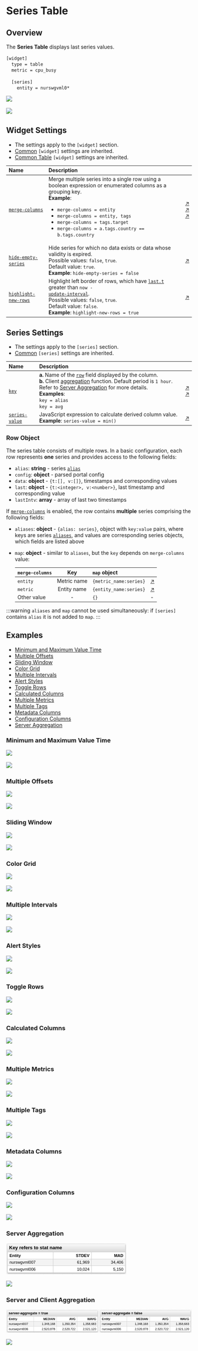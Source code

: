 # Series Table

## Overview

The **Series Table** displays last series values.

```ls
[widget]
  type = table
  metric = cpu_busy

  [series]
    entity = nurswgvml0*
```

![](./images/streaming-table-title.png)

[![](../../images/button.png)](https://apps.axibase.com/chartlab/7c05786f)

## Widget Settings

* The settings apply to the `[widget]` section.
* [Common](../shared/README.md#widget-settings) `[widget]` settings are inherited.
* [Common Table](../shared-table/README.md#widget-settings) `[widget]` settings are inherited.

Name | Description | &nbsp;
:--|:--|:--
<a name="merge-columns"></a>[`merge-columns`](#merge-columns)| Merge multiple series into a single row using a boolean expression or enumerated columns as a grouping key.<br>**Example**: <ul><li>`merge-columns = entity`</li><li>`merge-columns = entity, tags`</li><li>`merge-columns = tags.target`</li><li>`merge-columns = a.tags.country == b.tags.country`</li></ul>| [↗](https://apps.axibase.com/chartlab/6489829c/25/)<br>[↗](https://apps.axibase.com/chartlab/a6853bd2/2/)<br>[↗](https://apps.axibase.com/chartlab/42a161bc/4/)|
<a name="hide-empty-series"></a>[`hide-empty-series`](#hide-empty-series)| Hide series for which no data exists or data whose validity is expired.<br>Possible values: `false`, `true`.<br>Default value: `true`.<br>**Example**: `hide-empty-series = false`| [↗](https://apps.axibase.com/chartlab/cfc5c1bd)
<a name="highlight-new-rows"></a>[`highlight-new-rows`](#highlight-new-rows)|Highlight left border of rows, which have [`last.t`](#row-object) greater than <code>now - [update-interval](../../widgets/shared/README.md#update-interval)</code>.<br>Possible values: `false`, `true`.<br>Default value: `false`.<br>**Example**: `highlight-new-rows = true`|[↗](https://apps.axibase.com/chartlab/1461fbb6/5/)

## Series Settings

* The settings apply to the `[series]` section.
* [Common](../shared/README.md#series-settings) `[series]` settings are inherited.

Name | Description | &nbsp;
:--|:--|:--
<a name="key"></a>[`key`](#key)| **a.** Name of the [`row`](#row-object) field displayed by the column.<br> **b.** Client [aggregation](../../configuration/aggregators.md#server-and-client-aggregators) function. Default period is `1 hour`. Refer to [Server Aggregation](#server-aggregation) for more details.<br>**Examples**:<br>`key = alias`<br>`key = avg`| [↗](https://apps.axibase.com/chartlab/7c05786f/6/)<br>[↗](https://apps.axibase.com/chartlab/7c05786f/7/)
<a name="series-value"></a>[`series-value`](#series-value) | JavaScript expression to calculate derived column value.<br>**Example**: `series-value = min()` | [↗](https://apps.axibase.com/chartlab/b0a45b83/2/ )

### Row Object

The series table consists of multiple rows. In a basic configuration, each row represents **one** series and provides access to the following fields:

* `alias`: **string** - series [`alias`](../shared/README.md#alias)
* `config`: **object** - parsed portal config
* `data`: **object** - `{t:[], v:[]}`, timestamps and corresponding values
* `last`: **object** - `{t:<integer>, v:<number>}`, last timestamp and corresponding value
* `lastIntv`: **array** - array of last two timestamps

If [`merge-columns`](#merge-columns) is enabled, the row contains **multiple** series comprising the following fields:

* `aliases`: **object** - `{alias: series}`, object with `key:value` pairs, where keys are series [`aliases`](../shared/README.md#alias), and values are corresponding series objects, which fields are listed above
* `map`: **object** - similar to `aliases`, but the `key` depends on `merge-columns` value:

    `merge-columns`| Key| `map` object|&nbsp;
    ---|:---:|---|---|
    `entity`|Metric name| `{metric_name:series}`|[↗](https://apps.axibase.com/chartlab/ff8aabfd/6/)
    `metric`|Entity name| `{entity_name:series}`|[↗](https://apps.axibase.com/chartlab/ff8aabfd/5/)
    Other value|-|`{}`|-

:::warning
`aliases` and `map` cannot be used simultaneously: if `[series]` contains `alias` it is not added to `map`.
:::

## Examples

* [Minimum and Maximum Value Time](#minimum-and-maximum-value-time)
* [Multiple Offsets](#multiple-offsets)
* [Sliding Window](#sliding-window)
* [Color Grid](#color-grid)
* [Multiple Intervals](#multiple-intervals)
* [Alert Styles](#alert-styles)
* [Toggle Rows](#toggle-rows)
* [Calculated Columns](#calculated-columns)
* [Multiple Metrics](#multiple-metrics)
* [Multiple Tags](#multiple-tags)
* [Metadata Columns](#metadata-columns)
* [Configuration Columns](#configuration-columns)
* [Server Aggregation](#server-aggregation)

### Minimum and Maximum Value Time

![](./images/min-max-2.png)

[![](../../images/button.png)](https://apps.axibase.com/chartlab/905f49d0)

### Multiple Offsets

![](./images/offset.png)

[![](../../images/button.png)](https://apps.axibase.com/chartlab/7c463fac)

### Sliding Window

![](./images/sliding-window.png)

[![](../../images/button.png)](https://apps.axibase.com/chartlab/b09687f9)

### Color Grid

![](./images/st-1.png)

[![](../../images/button.png)](https://apps.axibase.com/chartlab/6489829c/8/)

### Multiple Intervals

![](./images/multiple-intervals.png)

[![](../../images/button.png)](https://apps.axibase.com/chartlab/b371626f/2/)

### Alert Styles

![](./images/alert-example-1.png)

[![](../../images/button.png)](https://apps.axibase.com/chartlab/4d03229c)

### Toggle Rows

![](./images/toggle-rows-2.png)

[![](../../images/button.png)](https://apps.axibase.com/chartlab/ae3ece3f)

### Calculated Columns

![](./images/calculated-columns.png)

[![](../../images/button.png)](https://apps.axibase.com/chartlab/ff8aabfd)

### Multiple Metrics

![](./images/st-1.png)

[![](../../images/button.png)](https://apps.axibase.com/chartlab/ca71ab6d)

### Multiple Tags

![](./images/multiple-tags.png)

[![](../../images/button.png)](https://apps.axibase.com/chartlab/c9e3624d)

### Metadata Columns

![](./images/configure-columns.png)

[![](../../images/button.png)](https://apps.axibase.com/chartlab/f804ddc9)

### Configuration Columns

![](./images/st-2.png)

[![](../../images/button.png)](https://apps.axibase.com/chartlab/fb8bdf13/4/)

### Server Aggregation

![](./images/server-aggregation.png)

[![](../../images/button.png)](https://apps.axibase.com/chartlab/ff8aabfd/8/)

### Server and Client Aggregation

![](./images/server-and-client-aggregation.png)

[![](../../images/button.png)](https://apps.axibase.com/chartlab/ff8aabfd/9/)
